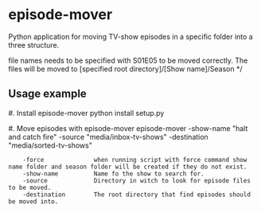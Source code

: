 # episode-mover

Python application for moving TV-show episodes in a specific folder into a three structure.

file names needs to be specified with S01E05 to be moved correctly. The files will be moved to [specified root directory]/[Show name]/Season */


Usage example
-------------

#. Install episode-mover
    python install setup.py

#. Move episodes with episode-mover
    episode-mover -show-name "halt and catch fire" -source "media/inbox-tv-shows" -destination "media/sorted-tv-shows"

        -force              when running script with force command show name folder and season folder will be created if they do not exist.
        -show-name          Name fo the show to search for.
        -source             Directory in witch to look for episode files to be moved.
        -destination        The root directory that find episodes should be moved into.